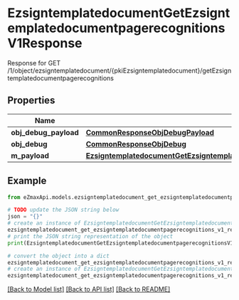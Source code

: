 # EzsigntemplatedocumentGetEzsigntemplatedocumentpagerecognitionsV1Response

Response for GET /1/object/ezsigntemplatedocument/{pkiEzsigntemplatedocument}/getEzsigntemplatedocumentpagerecognitions

## Properties

Name | Type | Description | Notes
------------ | ------------- | ------------- | -------------
**obj_debug_payload** | [**CommonResponseObjDebugPayload**](CommonResponseObjDebugPayload.md) |  | 
**obj_debug** | [**CommonResponseObjDebug**](CommonResponseObjDebug.md) |  | [optional] 
**m_payload** | [**EzsigntemplatedocumentGetEzsigntemplatedocumentpagerecognitionsV1ResponseMPayload**](EzsigntemplatedocumentGetEzsigntemplatedocumentpagerecognitionsV1ResponseMPayload.md) |  | 

## Example

```python
from eZmaxApi.models.ezsigntemplatedocument_get_ezsigntemplatedocumentpagerecognitions_v1_response import EzsigntemplatedocumentGetEzsigntemplatedocumentpagerecognitionsV1Response

# TODO update the JSON string below
json = "{}"
# create an instance of EzsigntemplatedocumentGetEzsigntemplatedocumentpagerecognitionsV1Response from a JSON string
ezsigntemplatedocument_get_ezsigntemplatedocumentpagerecognitions_v1_response_instance = EzsigntemplatedocumentGetEzsigntemplatedocumentpagerecognitionsV1Response.from_json(json)
# print the JSON string representation of the object
print(EzsigntemplatedocumentGetEzsigntemplatedocumentpagerecognitionsV1Response.to_json())

# convert the object into a dict
ezsigntemplatedocument_get_ezsigntemplatedocumentpagerecognitions_v1_response_dict = ezsigntemplatedocument_get_ezsigntemplatedocumentpagerecognitions_v1_response_instance.to_dict()
# create an instance of EzsigntemplatedocumentGetEzsigntemplatedocumentpagerecognitionsV1Response from a dict
ezsigntemplatedocument_get_ezsigntemplatedocumentpagerecognitions_v1_response_from_dict = EzsigntemplatedocumentGetEzsigntemplatedocumentpagerecognitionsV1Response.from_dict(ezsigntemplatedocument_get_ezsigntemplatedocumentpagerecognitions_v1_response_dict)
```
[[Back to Model list]](../README.md#documentation-for-models) [[Back to API list]](../README.md#documentation-for-api-endpoints) [[Back to README]](../README.md)


